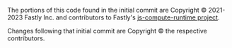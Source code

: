 The portions of this code found in the initial commit are Copyright © 2021-2023 Fastly Inc. and
contributors to Fastly's
[js-compute-runtime project](https://github.com/fastly/js-compute-runtime/).

Changes following that initial commit are Copyright © the respective contributors.
